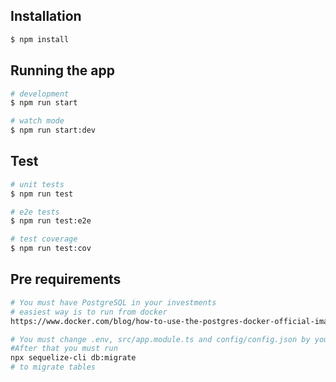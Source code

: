 

## Installation

```bash
$ npm install
```

## Running the app

```bash
# development
$ npm run start

# watch mode
$ npm run start:dev

```

## Test

```bash
# unit tests
$ npm run test

# e2e tests
$ npm run test:e2e

# test coverage
$ npm run test:cov
```

## Pre requirements

```bash
# You must have PostgreSQL in your investments
# easiest way is to run from docker
https://www.docker.com/blog/how-to-use-the-postgres-docker-official-image/

# You must change .env, src/app.module.ts and config/config.json by your credentials
#After that you must run
npx sequelize-cli db:migrate 
# to migrate tables

```


